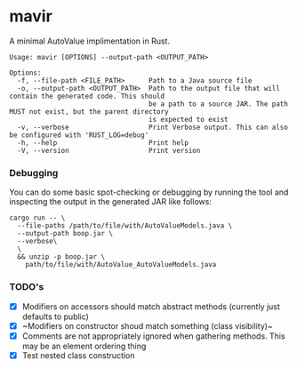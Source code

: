 # mavir

A minimal AutoValue implimentation in Rust.

```text
Usage: mavir [OPTIONS] --output-path <OUTPUT_PATH>

Options:
  -f, --file-path <FILE_PATH>      Path to a Java source file
  -o, --output-path <OUTPUT_PATH>  Path to the output file that will contain the generated code. This should
                                   be a path to a source JAR. The path MUST not exist, but the parent directory
                                   is expected to exist
  -v, --verbose                    Print Verbose output. This can also be configured with 'RUST_LOG=debug'
  -h, --help                       Print help
  -V, --version                    Print version
```

### Debugging

You can do some basic spot-checking or debugging by running the tool and inspecting
the output in the generated JAR like follows:
```shell
cargo run -- \
  --file-paths /path/to/file/with/AutoValueModels.java \
  --output-path boop.jar \
  --verbose\
  \
  && unzip -p boop.jar \
    path/to/file/with/AutoValue_AutoValueModels.java
```

### TODO's

- [x] Modifiers on accessors should match abstract methods (currently just defaults to public)
- [x] ~Modifiers on constructor shoud match something (class visibility)~
- [x] Comments are not appropriately ignored when gathering methods.
      This may be an element ordering thing
- [x] Test nested class construction
